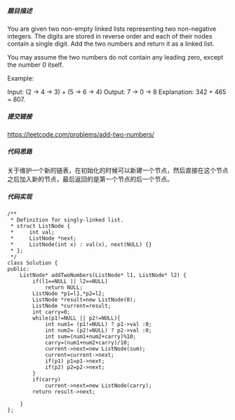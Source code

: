 ##### 题目描述
You are given two non-empty linked lists representing two non-negative integers. The digits are stored in reverse order and each of their nodes contain a single digit. Add the two numbers and return it as a linked list.

You may assume the two numbers do not contain any leading zero, except the number 0 itself.

Example:

Input: (2 -> 4 -> 3) + (5 -> 6 -> 4)
Output: 7 -> 0 -> 8
Explanation: 342 + 465 = 807.


##### 提交链接

https://leetcode.com/problems/add-two-numbers/


##### 代码思路

关于维护一个新的链表，在初始化的时候可以新建一个节点，然后直接在这个节点之后加入新的节点，最后返回的是第一个节点的后一个节点。


##### 代码实现

```
/**
 * Definition for singly-linked list.
 * struct ListNode {
 *     int val;
 *     ListNode *next;
 *     ListNode(int x) : val(x), next(NULL) {}
 * };
 */
class Solution {
public:
    ListNode* addTwoNumbers(ListNode* l1, ListNode* l2) {
        if(l1==NULL || l2==NULL)
            return NULL;
        ListNode *p1=l1,*p2=l2;
        ListNode *result=new ListNode(0);
        ListNode *current=result;
        int carry=0;
        while(p1!=NULL || p2!=NULL){
            int num1= (p1!=NULL) ? p1->val :0;
            int num2= (p2!=NULL) ? p2->val :0;
            int sum=(num1+num2+carry)%10;
            carry=(num1+num2+carry)/10;
            current->next=new ListNode(sum);
            current=current->next;
            if(p1) p1=p1->next;
            if(p2) p2=p2->next;
        }
        if(carry)
            current->next=new ListNode(carry);
        return result->next;
        
    }
};


```
